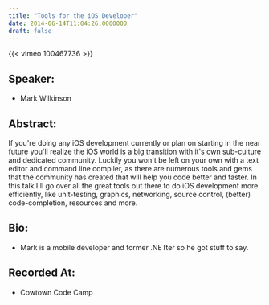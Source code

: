 ```yaml
---
title: "Tools for the iOS Developer"
date: 2014-06-14T11:04:26.0000000
draft: false
---
```


{{< vimeo 100467736 >}}

## Speaker:

 - Mark Wilkinson

## Abstract:

<p>If you're doing any iOS development currently or plan on starting in the near future you'll realize the iOS world is a big transition with it's own sub-culture and dedicated community.  Luckily you won't be left on your own with a text editor and command line compiler, as there are numerous tools and gems that the community has created that will help you code better and faster. In this talk I'll go over all the great tools out there to do iOS development more efficiently, like unit-testing, graphics, networking, source control, (better) code-completion, resources and more.
</p>

## Bio:

 - <p>Mark is a mobile developer and former .NETter so he got stuff to say.</p>

## Recorded At:

 - Cowtown Code Camp


